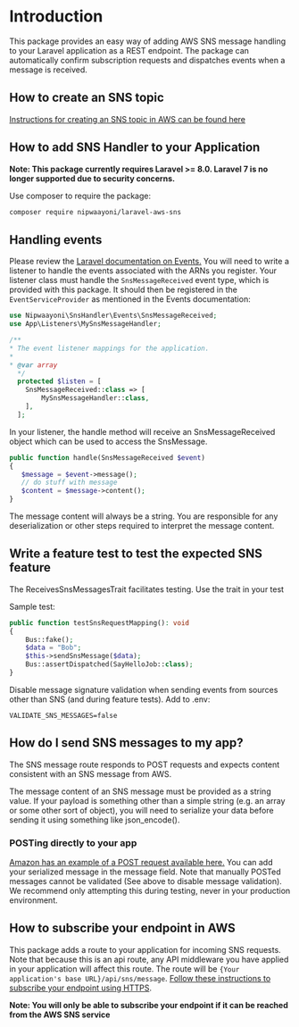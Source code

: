 # Introduction
This package provides an easy way of adding AWS SNS message handling to your Laravel application as a REST endpoint. The package can automatically confirm subscription requests and dispatches events when a message is received.

## How to create an SNS topic
[Instructions for creating an SNS topic in AWS can be found here](https://docs.aws.amazon.com/sns/latest/dg/sns-create-topic.html)

## How to add SNS Handler to your Application
**Note: This package currently requires Laravel >= 8.0. Laravel 7 is no longer supported due to security concerns.**

Use composer to require the package:

```bash
composer require nipwaayoni/laravel-aws-sns
```

## Handling events
Please review the [Laravel documentation on Events.](https://laravel.com/docs/8.x/events) You will need to write a listener to handle the events associated with the ARNs you register. Your listener class must handle the `SnsMessageReceived` event type, which is provided with this package. It should then be registered in the `EventServiceProvider` as mentioned in the Events documentation:
```php
use Nipwaayoni\SnsHandler\Events\SnsMessageReceived;
use App\Listeners\MySnsMessageHandler;

/**
* The event listener mappings for the application.
*
* @var array
  */
  protected $listen = [
    SnsMessageReceived::class => [
        MySnsMessageHandler::class,
    ],
  ];
 ```
In your listener, the handle method will receive an SnsMessageReceived object which can be used to access the SnsMessage.
```php
public function handle(SnsMessageReceived $event)
{
   $message = $event->message();
   // do stuff with message
   $content = $message->content();
}
```
The message content will always be a string. You are responsible for any deserialization or other steps required to interpret the message content.

## Write a feature test to test the expected SNS feature
The ReceivesSnsMessagesTrait facilitates testing. Use the trait in your test

Sample test:
```php
public function testSnsRequestMapping(): void
{
    Bus::fake();
    $data = "Bob";
    $this->sendSnsMessage($data);
    Bus::assertDispatched(SayHelloJob::class);
}
```
Disable message signature validation when sending events from sources other than SNS (and during feature tests). Add to .env:
```
VALIDATE_SNS_MESSAGES=false
```

## How do I send SNS messages to my app?
The SNS message route responds to POST requests and expects content consistent with an SNS message from AWS.

The message content of an SNS message must be provided as a string value. If your payload is something other than a simple string (e.g. an array or some other sort of object), you will need to serialize your data before sending it using something like json_encode().

### POSTing directly to your app
[Amazon has an example of a POST request available here.](https://docs.aws.amazon.com/sns/latest/dg/sns-http-https-endpoint-as-subscriber.html)
You can add your serialized message in the message field. Note that manually POSTed messages cannot be validated (See above to disable message validation). We recommend only attempting this during testing, never in your production environment.


## How to subscribe your endpoint in AWS
This package adds a route to your application for incoming SNS requests. Note that because this is an api route, any API middleware you have applied in your application will affect this route. The route will be `{Your application's base URL}/api/sns/message`.
[Follow these instructions to subscribe your endpoint using HTTPS](https://docs.aws.amazon.com/sns/latest/dg/sns-http-https-endpoint-as-subscriber.html).

**Note: You will only be able to subscribe your endpoint if it can be reached from the AWS SNS service**

